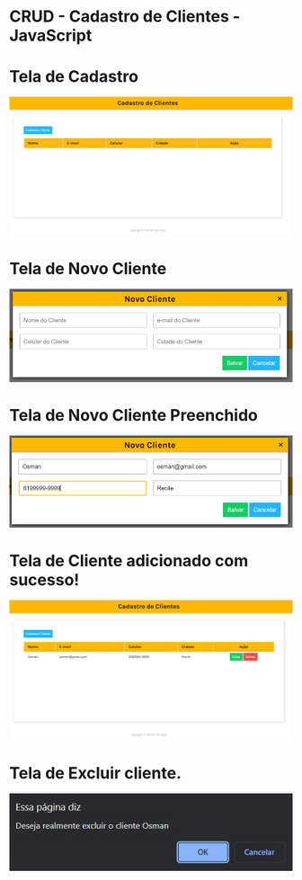 # CRUD - Cadastro de Clientes - JavaScript

# Tela de Cadastro

<img src="https://raw.githubusercontent.com/osmanhenrique/CRUD-Cadastro-de-Clientes-JavaScript/main/img/img01.jpg">

# Tela de Novo Cliente

<img src="https://raw.githubusercontent.com/osmanhenrique/CRUD-Cadastro-de-Clientes-JavaScript/main/img/img02.jpg">

# Tela de Novo Cliente Preenchido

<img src="https://raw.githubusercontent.com/osmanhenrique/CRUD-Cadastro-de-Clientes-JavaScript/main/img/img03.jpg">

# Tela de Cliente adicionado com sucesso!

<img src="https://raw.githubusercontent.com/osmanhenrique/CRUD-Cadastro-de-Clientes-JavaScript/main/img/img04.jpg">

# Tela de Excluir cliente.

<img src="https://raw.githubusercontent.com/osmanhenrique/CRUD-Cadastro-de-Clientes-JavaScript/main/img/img05.jpg">
